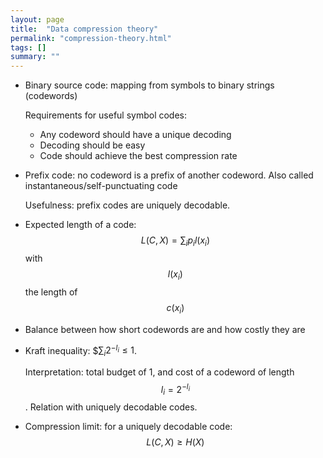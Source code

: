 ```yaml
---
layout: page
title:  "Data compression theory"
permalink: "compression-theory.html"
tags: []
summary: ""
---
```

* Binary source code: mapping from symbols to binary strings (codewords)

  Requirements for useful symbol codes:
  - Any codeword should have a unique decoding
  - Decoding should be easy
  - Code should achieve the best compression rate
* Prefix code: no codeword is a prefix of another codeword.
  Also called instantaneous/self-punctuating code

  Usefulness: prefix codes are uniquely decodable.
* Expected length of a code: $$L(C,X) = \sum_i p_i l(x_i)$$ with $$l(x_i)$$ the
  length of $$c(x_i)$$
* Balance between how short codewords are and how costly they are
* Kraft inequality: $$\sum_i 2^{-l_i} \leqslant 1$.

  Interpretation: total budget of 1, and cost of a codeword of length
  $$l_i = 2^{-l_i}$$. Relation with uniquely decodable codes.
* Compression limit: for a uniquely decodable code: $$L(C,X) \geqslant H(X)$$

